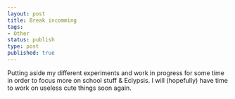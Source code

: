 ```yaml
---
layout: post
title: Break incomming
tags:
- Other
status: publish
type: post
published: true
---
```

Putting aside my different experiments and work in progress for some time in order to focus more on school stuff &amp; Eclypsis. I will (hopefully) have time to work on useless cute things soon again.